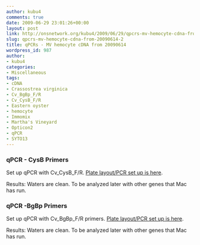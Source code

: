 ```yaml
---
author: kubu4
comments: true
date: 2009-06-29 23:01:26+00:00
layout: post
link: http://onsnetwork.org/kubu4/2009/06/29/qpcrs-mv-hemocyte-cdna-from-20090614-2/
slug: qpcrs-mv-hemocyte-cdna-from-20090614-2
title: qPCRs - MV hemocyte cDNA from 20090614
wordpress_id: 987
author:
- kubu4
categories:
- Miscellaneous
tags:
- cDNA
- Crassostrea virginica
- Cv_BgBp_F/R
- Cv_CysB_F/R
- Eastern oyster
- hemocyte
- Immomix
- Martha's Vineyard
- Opticon2
- qPCR
- SYTO13
---
```


### qPCR - CysB Primers



Set up qPCR with Cv_CysB_F/R. [Plate layout/PCR set up is here](http://eagle.fish.washington.edu/Arabidopsis/Notebook%20Workup%20Files/20090629-02.jpg).

Results: Waters are clean. To be analyzed later with other genes that Mac has run.





### qPCR -BgBp Primers



Set up qPCR with Cv_BgBp_F/R primers. [Plate layout/PCR set up is here](http://eagle.fish.washington.edu/Arabidopsis/Notebook%20Workup%20Files/20090629-01.jpg).

Results: Waters are clean. To be analyzed later with other genes that Mac has run.
